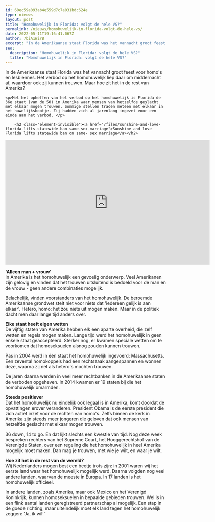 ```yaml
---
id: 60ec59a093ab4e559d7c7a031bdc624e
type: nieuws
layout: post
title: "Homohuwelijk in Florida: volgt de hele VS?"
permalink: /nieuws/homohuwelijk-in-florida-volgt-de-hele-vs/
date: 2022-05-11T19:16:41.067Z
author: 7biA1WiYB
excerpt: "In de Amerikaanse staat Florida was het vannacht groot feest voor homo's en lesbiennes. Het verbod op het homohuwelijk liep daar om middernacht af, waardoor ook zij kunnen trouwen. Maar hoe zit het in de rest van Amerika?  "
seo:
  description: "Homohuwelijk in Florida: volgt de hele VS?"
  title: "Homohuwelijk in Florida: volgt de hele VS?"
---
```

In de Amerikaanse staat Florida was het vannacht groot feest voor homo's en lesbiennes. Het verbod op het homohuwelijk liep daar om middernacht af, waardoor ook zij kunnen trouwen. Maar hoe zit het in de rest van Amerika?  

    <p>Met het opheffen van het verbod op het homohuwelijk is Florida de 36e staat (van de 50) in Amerika waar mensen van hetzelfde geslacht met elkaar mogen trouwen. Sommige stellen traden meteen met elkaar in het huwelijksbootje. Zij hadden zich al jarenlang ingezet voor een einde aan het verbod. </p>
<p><div class="media media-element-container media-default"><div id="file-411" class="file file-video file-video-youtube">

        <h2 class="element-invisible"><a href="/files/sunshine-and-love-florida-lifts-statewide-ban-same-sex-marriage">Sunshine and love Florida lifts statewide ban on same- sex marriage</a></h2>
    
  
  <div class="content">
    <div class="media-youtube-video media-element file-default media-youtube-1">
  <iframe class="media-youtube-player" width="640" height="390" title="Sunshine and love Florida lifts statewide ban on same- sex marriage" src="https://www.youtube.com/embed/L80J7EdXj8k?wmode=opaque&controls=" name="Sunshine and love Florida lifts statewide ban on same- sex marriage" frameborder="0" allowfullscreen="">Video van Sunshine and love Florida lifts statewide ban on same- sex marriage</iframe>
</div>
  </div>

  
</div>
</div>
<p><strong>'Alleen man + vrouw'</strong><br>In Amerika is het homohuwelijk een gevoelig onderwerp. Veel Amerikanen zijn gelovig en vinden dat het trouwen uitsluitend is bedoeld voor de man en de vrouw - geen andere combinaties mogelijk.</p>
<p>Belachelijk, vinden voorstanders van het homohuwelijk. De beroemde Amerikaanse grondwet stelt niet voor niets dat 'iedereen gelijk is aan elkaar'. Hetero, homo: het zou niets uit mogen maken. Maar in de politiek dacht men daar lange tijd anders over.</p>
<p><strong>Elke staat heeft eigen wetten</strong><br>De vijftig staten van Amerika hebben elk een aparte overheid, die zelf wetten en regels mogen maken. Lange tijd werd het homohuwelijk in geen enkele staat geaccepteerd. Sterker nog, er kwamen speciale wetten om te voorkomen dat homoseksuelen alsnog zouden kunnen trouwen.</p>
<p>Pas in 2004 werd in één staat het homohuwelijk ingevoerd: Massachusetts. Een zevental homokoppels had een rechtszaak aangespannen en wonnen deze, waarna zij net als hetero's mochten trouwen. </p>
<p>De jaren daarna werden in veel meer rechtbanken in de Amerikaanse staten de verboden opgeheven. In 2014 kwamen er 19 staten bij die het homohuwelijk omarmden. </p>
<p><strong>Steeds positiever</strong><br>Dat het homohuwelijk nu eindelijk ook legaal is in Amerika, komt doordat de opvattingen erover veranderen. President Obama is de eerste president die zich actief inzet voor de rechten van homo's. Zelfs binnen de kerk in Amerika zijn steeds meer jongeren die geloven dat ook mensen van hetzelfde geslacht met elkaar mogen trouwen.</p>
<p>36 down, 14 to go. En dat lijkt slechts een kwestie van tijd. Nog deze week bespreken rechters van het Supreme Court, het Hooggerechtshof van de Verenigde Staten, over een regeling die het homohuwelijk in heel Amerika mogelijk moet maken. Dan mag je trouwen, met wie je wilt, en waar je wilt.</p>
<p><strong>Hoe zit het in de rest van de wereld?</strong><br>Wij Nederlanders mogen best een beetje trots zijn: in 2001 waren wij het eerste land waar het homohuwelijk mogelijk werd. Daarna volgden nog veel andere landen, waarvan de meeste in Europa. In 17 landen is het homohuwelijk officieel.</p>
<p>In andere landen, zoals Amerika, maar ook Mexico en het Verenigd Koninkrijk, kunnen homoseksuelen in bepaalde gebieden trouwen. Wel is in een flink aantal landen geregistreerd partnerschap al mogelijk. Een stap in de goede richting, maar uiteindelijk moet elk land tegen het homohuwelijk zeggen: 'Ja, ik wil!'</p>  
